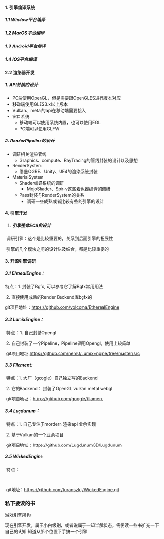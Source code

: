 #### 1. 引擎编译系统

##### 1.1 Window平台编译

##### 1.2  MacOS平台编译

##### 1.3 Android平台编译

##### 1.4 IOS平台编译

#### 2.2 渲染器开发

##### 1. API封装的设计

- PC端使用OpenGL，但是需要跟OpenGLES进行版本对应
- 移动端使用GLES3.x以上版本
- Vulkan、metal的api在移动端需要接入
- 窗口系统
  - 移动端可以使用系统内置，也可以使用EGL
  - PC端可以使用GLFW

##### 2. RenderPipeline的设计

- 调研相关渲染管线
  - Graphics、compute、RayTracing的管线封装的设计以及思想	
- RenderSystem
  - 借鉴OGRE、Unity、UE4的渲染系统封装
- MaterialSystem
  - Shader编译系统的调研
    - MojoShader、Spir-v这些着色器编译的调研
  - Pass封装与RenderSystem的关系
    - 调研一些成熟或者比较有些的引擎的设计

#### 4. 引擎开发

1. ##### 引擎整体ECS的设计

​        调研引擎：这个是比较重要的，关系到后面引擎的拓展性

​        引擎的几个模块之间的设计以及结合，都是比较重要的

#### 3. 开源引擎调研

##### 3.1 EhtrealEngine：

   特点：1. 封装了Bgfx, 可以参考它了解Bgfx常用用法

​               2. 直接使用成熟的Render Backend库bgfx的

   git项目地址：https://github.com/volcoma/EtherealEngine

##### 3.2 LumixEngine：

​    特点： 1.  自己封装Opengl

​                 2.  自己封装了一个Pipeline，Pipeline调用Opengl，使用上较简单

​    git项目地址:https://github.com/nem0/LumixEngine/tree/master/src

##### 3.3 Filament:

​    特点：1. 大厂（google）自己独立写的Backend

​                2. 它的Backend： 封装了OpenGL vulkan metal webgl

​    git项目地址：https://github.com/google/filament

##### 3.4 Lugdunum：

​     特点：1. 自己专注于mordern 渲染api 业余实现

​                 2. 基于Vulkan的一个业余项目

​    git项目地址：https://github.com/Lugdunum3D/Lugdunum

##### 3.5 WickedEngine

​     特点：

​     

​     git地址：https://github.com/turanszkij/WickedEngine.git

### 私下要读的书

游戏引擎架构

现在引擎开发，属于小白级别，或者说属于一知半解状态，需要读一些书扩充一下自己的认知
知道从那个位置下手搞一个引擎

​        

